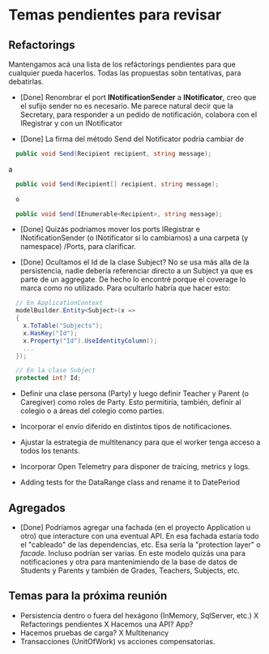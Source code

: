 # Temas pendientes para revisar

## Refactorings

Mantengamos acá una lista de los refáctorings pendientes para que cualquier pueda hacerlos. Todas las propuestas sobn tentativas, para debatirlas.

  - [Done] Renombrar el port **INotificationSender** a **INotificator**, creo que el sufijo sender no es necesario. Me parece natural decir que la Secretary, para responder a un pedido de notificación, colabora con el IRegistrar y con un INotificator

  - [Done] La firma del método Send del Notificator podría cambiar de
```csharp
  public void Send(Recipient recipient, string message);
```
  a 
```csharp
  public void Send(Recipient[] recipient, string message);
  
  o

  public void Send(IEnumerable<Recipient>, string message);
```

  - [Done] Quizás podriamos mover los ports IRegistrar e INotificationSender (o INotificator si lo cambiamos) a una carpeta (y namespace) /Ports, para clarificar.

  - [Done] Ocultamos el Id de la clase Subject? No se usa más alla de la persistencia, nadie debería referenciar directo a un Subject ya que es parte de un aggregate. De hecho lo encontré porque el coverage lo marca como no utilizado. Para ocultarlo habría que hacer esto:

```csharp
  // En ApplicationContext
  modelBuilder.Entity<Subject>(x =>
  {
    x.ToTable("Subjects");
    x.HasKey("Id");
    x.Property("Id").UseIdentityColumn();
    ...
  });
```
```csharp
  // En la clase Subject
  protected int? Id;
```

  - Definir una clase persona (Party) y luego definir Teacher y Parent (o Caregiver) como roles de Party.
    Esto permitiría, también, definir al colegio o a áreas del colegio como parties.

  - Incorporar el envío diferido en distintos tipos de notificaciones.

  - Ajustar la estrategia de multitenancy para que el worker tenga acceso a todos los tenants.

  - Incorporar Open Telemetry para disponer de traicing, metrics y logs.
  
  - Adding tests for the DataRange class and rename it to DatePeriod

## Agregados

  - [Done] Podríamos agregar una fachada (en el proyecto Application u otro) que interacture con una eventual API. En esa fachada estaría todo el "cableado" de las dependencias, etc. Esa sería la "protection layer" o *facade*. Incluso podrían ser varias. En este modelo quizás una para notificaciones y otra para mantenimiendo de la base de datos de Students y Parents y también de Grades, Teachers, Subjects, etc.
  

## Temas para la próxima reunión

  - Persistencia dentro o fuera del hexágono (InMemory, SqlServer, etc.)
  X Refactorings pendientes
  X Hacemos una API? App?
  - Hacemos pruebas de carga?
  X Multitenancy
  - Transacciones (UnitOfWork) vs acciones compensatorias.
